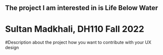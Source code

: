 ## The project I am interested in is Life Below Water
# Sultan Madkhali, DH110 Fall 2022
#Description about the project how you want to contribute with your UX design
